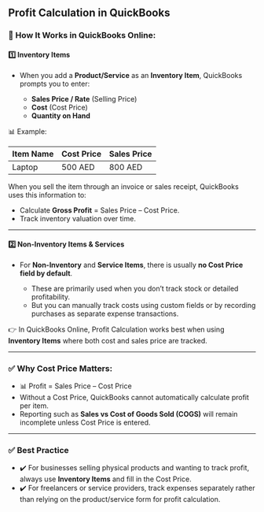 ## Profit Calculation in QuickBooks

### 🌟 How It Works in QuickBooks Online:

#### 1️⃣ **Inventory Items**

* When you add a **Product/Service** as an **Inventory Item**, QuickBooks prompts you to enter:

  * **Sales Price / Rate** (Selling Price)
  * **Cost** (Cost Price)
  * **Quantity on Hand**

📊 Example:

| Item Name | Cost Price | Sales Price |
| --------- | ---------- | ----------- |
| Laptop    | 500 AED    | 800 AED     |

When you sell the item through an invoice or sales receipt, QuickBooks uses this information to:

* Calculate **Gross Profit** = Sales Price – Cost Price.
* Track inventory valuation over time.

---

#### 2️⃣ **Non-Inventory Items & Services**

* For **Non-Inventory** and **Service Items**, there is usually **no Cost Price field by default**.

  * These are primarily used when you don’t track stock or detailed profitability.
  * But you can manually track costs using custom fields or by recording purchases as separate expense transactions.

👉 In QuickBooks Online, Profit Calculation works best when using **Inventory Items** where both cost and sales price are tracked.

---

### ✅ Why Cost Price Matters:

* 📊 Profit = Sales Price – Cost Price
* Without a Cost Price, QuickBooks cannot automatically calculate profit per item.
* Reporting such as **Sales vs Cost of Goods Sold (COGS)** will remain incomplete unless Cost Price is entered.

---

### ✅ Best Practice

* ✔️ For businesses selling physical products and wanting to track profit, always use **Inventory Items** and fill in the Cost Price.
* ✔️ For freelancers or service providers, track expenses separately rather than relying on the product/service form for profit calculation.

